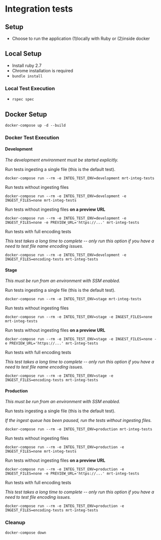# Integration tests

## Setup

- Choose to run the application (1)locally with Ruby or (2)inside docker

## Local Setup

- Install ruby 2.7
- Chrome installation is required
- `bundle install`

### Local Test Execution

- `rspec spec`

## Docker Setup

```
docker-compose up -d --build
```

### Docker Test Execution

#### Development
_The development environment must be started explicitly._

Run tests ingesting a single file (this is the default test).
```
docker-compose run --rm -e INTEG_TEST_ENV=development mrt-integ-tests
```

Run tests without ingesting files
```
docker-compose run --rm -e INTEG_TEST_ENV=development -e INGEST_FILES=none mrt-integ-tests
```

Run tests without ingesting files **on a preview URL**
```
docker-compose run --rm -e INTEG_TEST_ENV=development -e INGEST_FILES=none -e PREVIEW_URL='https://...' mrt-integ-tests
```

Run tests with full encoding tests

_This test takes a long time to complete -- only run this option if you have a need to test file name encoding issues._
```
docker-compose run --rm -e INTEG_TEST_ENV=development -e INGEST_FILES=encoding-tests mrt-integ-tests
```
#### Stage
_This must be run from an environment with SSM enabled._

Run tests ingesting a single file (this is the default test).
```
docker-compose run --rm -e INTEG_TEST_ENV=stage mrt-integ-tests
```

Run tests without ingesting files
```
docker-compose run --rm -e INTEG_TEST_ENV=stage -e INGEST_FILES=none mrt-integ-tests
```

Run tests without ingesting files **on a preview URL**
```
docker-compose run --rm -e INTEG_TEST_ENV=stage -e INGEST_FILES=none -e PREVIEW_URL='https://...' mrt-integ-tests
```

Run tests with full encoding tests

_This test takes a long time to complete -- only run this option if you have a need to test file name encoding issues._
```
docker-compose run --rm -e INTEG_TEST_ENV=stage -e INGEST_FILES=encoding-tests mrt-integ-tests
```

#### Production
_This must be run from an environment with SSM enabled._

Run tests ingesting a single file (this is the default test).

_If the ingest queue has been paused, run the tests without ingesting files._
```
docker-compose run --rm -e INTEG_TEST_ENV=production mrt-integ-tests
```

Run tests without ingesting files
```
docker-compose run --rm -e INTEG_TEST_ENV=production -e INGEST_FILES=none mrt-integ-tests
```

Run tests without ingesting files **on a preview URL**
```
docker-compose run --rm -e INTEG_TEST_ENV=production -e INGEST_FILES=none -e PREVIEW_URL='https://...' mrt-integ-tests
```

Run tests with full encoding tests

_This test takes a long time to complete -- only run this option if you have a need to test file encoding issues._
```
docker-compose run --rm -e INTEG_TEST_ENV=production -e INGEST_FILES=encoding-tests mrt-integ-tests
```

### Cleanup
```
docker-compose down
```
